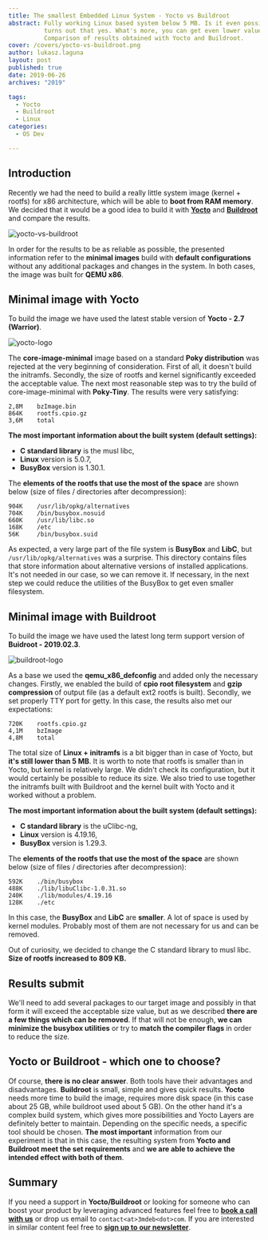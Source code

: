 ```yaml
---
title: The smallest Embedded Linux System - Yocto vs Buildroot
abstract: Fully working Linux based system below 5 MB. Is it even possible? It
          turns out that yes. What's more, you can get even lower values!
          Comparison of results obtained with Yocto and Buildroot.
cover: /covers/yocto-vs-buildroot.png
author: lukasz.laguna
layout: post
published: true
date: 2019-06-26
archives: "2019"

tags:
  - Yocto
  - Buildroot
  - Linux
categories:
  - OS Dev

---
```


## Introduction

Recently we had the need to build a really little system image (kernel + rootfs)
for x86 architecture, which will be able to **boot from RAM memory**. We decided
that it would be a good idea to build it with
[**Yocto**](https://www.yoctoproject.org/) and [**Buildroot**](https://buildroot.org/)
and compare the results.

![yocto-vs-buildroot](/covers/yocto-vs-buildroot.png)

In order for the results to be as reliable as possible,
the presented information refer to the **minimal images** build with
**default configurations** without any additional packages and changes in the
system. In both cases, the image was built for **QEMU x86**.

## Minimal image with Yocto

To build the image we have used the latest stable version of
**Yocto - 2.7 (Warrior)**.

![yocto-logo](/img/YoctoProject_Logo_RGB.jpg)

The **core-image-minimal** image based on a standard **Poky distribution** was
rejected at the very beginning of consideration. First of all, it doesn't build
the initramfs. Secondly, the size of rootfs and kernel significantly exceeded
the acceptable value. The next most reasonable step was to try the build of
core-image-minimal with **Poky-Tiny**. The results were very satisfying:

```
2,8M	bzImage.bin
864K	rootfs.cpio.gz
3,6M	total
```

**The most important information about the built system (default settings):**

* **C standard library** is the musl libc,
* **Linux** version is 5.0.7,
* **BusyBox** version is 1.30.1.

The **elements of the rootfs that use the most of the space** are shown below
(size of files / directories after decompression):

```
904K	/usr/lib/opkg/alternatives
704K	/bin/busybox.nosuid
660K	/usr/lib/libc.so
168K	/etc
56K 	/bin/busybox.suid
```

As expected, a very large part of the file system is **BusyBox** and **LibC**,
but `/usr/lib/opkg/alternatives` was a surprise. This directory contains files
that store information about alternative versions of installed applications.
It's not needed in our case, so we can remove it. If necessary, in the next step
we could reduce the utilities of the BusyBox to get even smaller filesystem.

## Minimal image with Buildroot

To build the image we have used the latest long term support version of
**Buidroot - 2019.02.3**.

![buildroot-logo](/img/buildroot_logo.jpg)

As a base we used the **qemu_x86_defconfig** and added only the necessary
changes. Firstly, we enabled the build of **cpio root filesystem** and
**gzip compression** of output file (as a default ext2 rootfs is built).
Secondly, we set properly TTY port for getty. In this case, the results also met
our expectations:

```
720K	rootfs.cpio.gz
4,1M	bzImage
4,8M	total
```

The total size of **Linux + initramfs** is a bit bigger than in case of Yocto,
but **it's still lower than 5 MB**. It is worth to note that rootfs is smaller
than in Yocto, but kernel is relatively large. We didn't check its
configuration, but it would certainly be possible to reduce its size. We also
tried to use together the initramfs built with Buildroot and the kernel built
with Yocto and it worked without a problem.

**The most important information about the built system (default settings):**

* **C standard library** is the uClibc-ng,
* **Linux** version is 4.19.16,
* **BusyBox** version is 1.29.3.

The **elements of the rootfs that use the most of the space** are shown below (size
of files / directories after decompression):

```
592K	./bin/busybox
488K	./lib/libuClibc-1.0.31.so
240K	./lib/modules/4.19.16
128K	./etc
```

In this case, the **BusyBox** and **LibC** are **smaller**. A lot of space is
used by kernel modules. Probably most of them are not necessary for us and can
be removed.

Out of curiosity, we decided to change the C standard library to musl libc.
**Size of rootfs increased to 809 KB.**

## Results submit

We'll need to add several packages to our target image and possibly in that form
it will exceed the acceptable size value, but as we described
**there are a few things which can be removed**. If that will not be enough,
**we can minimize the busybox utilities** or try to **match the compiler flags**
in order to reduce the size.

## Yocto or Buildroot - which one to choose?

Of course, **there is no clear answer**. Both tools have their advantages and
disadvantages. **Buildroot** is small, simple and gives quick results. **Yocto**
needs more time to build the image, requires more disk space (in this case about
25 GB, while buildroot used about 5 GB). On the other hand it's a complex build
system, which gives more possibilities and Yocto Layers are definitely better to
maintain. Depending on the specific needs, a specific tool should be chosen.
**The most important** information from our experiment is that in this case, the
resulting system from **Yocto and Buildroot meet the set requirements** and
**we are able to achieve the intended effect with both of them**.

## Summary

If you need a support in **Yocto/Buildroot** or looking for someone who can
boost your product by leveraging advanced features feel free to
[**book a call with us**](https://calendly.com/3mdeb/consulting-remote-meeting)
or drop us email to `contact<at>3mdeb<dot>com`. If you are interested in similar
content feel free to [**sign up to our newsletter**](http://eepurl.com/gfoekD).
